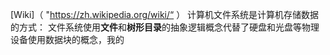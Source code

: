 [Wiki]（ "https://zh.wikipedia.org/wiki/“ ）
  计算机文件系统是计算机存储数据的方式：
	  文件系统使用**文件**和**树形目录**的抽象逻辑概念代替了硬盘和光盘等物理设备使用数据块的概念，我的 
